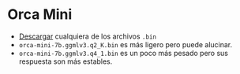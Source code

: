 # Orca Mini
- [Descargar](https://huggingface.co/TheBloke/orca_mini_7B-GGML/tree/main) cualquiera de los archivos `.bin`
- `orca-mini-7b.ggmlv3.q2_K.bin` es más ligero pero puede alucinar.
- `orca-mini-7b.ggmlv3.q4_1.bin` es un poco más pesado pero sus respuesta son más estables.

